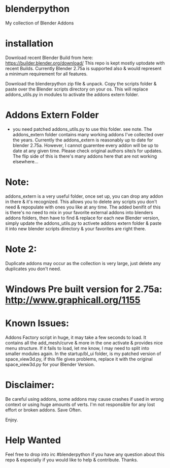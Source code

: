 blenderpython
=============

My collection of Blender Addons

installation 
============

Download recent Blender Build from here: https://builder.blender.org/download/
This repo is kept mostly uptodate with recent Builds.
Currently Blender 2.75a is supported also & would represent a minimum requirement for all features.

Download the blenderpython zip file & unpack.
Copy the scripts folder & paste over the Blender scripts directory on your os.
This will replace addons_utils.py in modules to activate the addons extern folder.

Addons Extern Folder
====================
* you need patched addons_utils.py to use this folder. see note.
The addons_extern folder contains many working addons I've collected over the years.
Currently the addons_extern is reasonably up to date for blender 2.75a.
However, I cannot guarentee every addon will be up to date at any given time.
Please check original authors site/s for updates.
The flip side of this is there's many addons here that are not working elsewhere...

Note: 
====================
addons_extern is a very useful folder, once set up, you can drop any addon in there & it's recognized.
This allows you to delete any scripts you don't need & repopulate with ones you like at any time.
The added benifit of this is there's no need to mix in your favorite external addons into blenders addons folders, 
then have to find & replace for each new Blender version, 
simply update the addons_utils.py to activete addons extern folder & paste it into new blender scripts directory & your favorites are right there.

Note 2:
=====================

Duplicate addons may occur as the collection is very large, just delete any duplicates you don't need.

Windows Pre built version for 2.75a: http://www.graphicall.org/1155
===================

Known Issues:
===================
Addons Factory script in huge, it may take a few seconds to load. 
It contains all the add_mesh/curve & more in the one activate & provides nice menu structure.
If it fails to load, let me know, I may need to split into smaller modules again.
In the startup/bl_ui folder, is my patched version of space_view3d.py, if this file gives problems,
 replace it with the original space_view3d.py for your Blender Version.

Disclaimer:
==================
Be careful using addons, some addons may cause crashes if used in wrong context or using huge amounts of verts.
I'm not responsible for any lost effort or broken addons. Save Often.

Enjoy.

Help Wanted
===========

Feel free to drop into irc #blenderpython if you have any question about this repo & especially if you would like to help & contribute.
Thanks.
